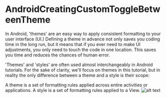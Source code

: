 # AndroidCreatingCustomToggleBetweenTheme
In Android, 'themes' are an easy way to apply consistent formatting to your user interface (UI.) Defining a theme in advance not only saves you coding time in the long run, but it means that if you ever need to make UI adjustments, you only need to touch the code in one location. This saves you time and reduces the chances of human error.

'Themes' and 'styles' are often used almost interchangeably in Android tutorials. For the sake of clarity, we'll focus on themes in this tutorial, but in reality the only difference between a theme and a style is their scope:

A theme is a set of formatting rules applied across entire activities or applications. A style is a set of formatting rules applied to a View.
![alt text](screenshots/xyz.png "Description goes here")
